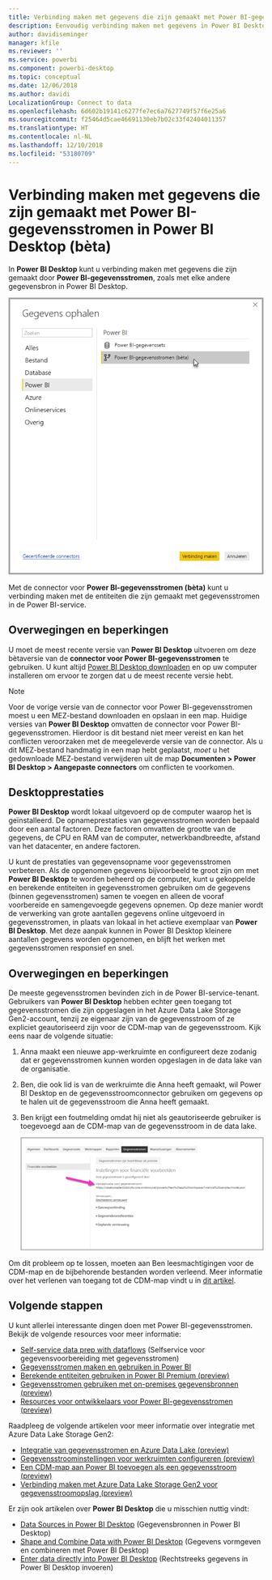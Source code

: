 ```yaml
---
title: Verbinding maken met gegevens die zijn gemaakt met Power BI-gegevensstromen in Power BI Desktop (bèta)
description: Eenvoudig verbinding maken met gegevens in Power BI Desktop en deze gebruiken
author: davidiseminger
manager: kfile
ms.reviewer: ''
ms.service: powerbi
ms.component: powerbi-desktop
ms.topic: conceptual
ms.date: 12/06/2018
ms.author: davidi
LocalizationGroup: Connect to data
ms.openlocfilehash: 6d602b19141c6277fe7ec6a7627749f57f6e25a6
ms.sourcegitcommit: f25464d5cae46691130eb7b02c33f42404011357
ms.translationtype: HT
ms.contentlocale: nl-NL
ms.lasthandoff: 12/10/2018
ms.locfileid: "53180709"
---
```

# <a name="connect-to-data-created-by-power-bi-dataflows-in-power-bi-desktop-beta"></a>Verbinding maken met gegevens die zijn gemaakt met Power BI-gegevensstromen in Power BI Desktop (bèta)
In **Power BI Desktop** kunt u verbinding maken met gegevens die zijn gemaakt door **Power BI-gegevensstromen**, zoals met elke andere gegevensbron in Power BI Desktop.

![Verbinding maken met gegevensstromen](media/desktop-connect-dataflows/connect-dataflows_01.png)

Met de connector voor **Power BI-gegevensstromen (bèta)** kunt u verbinding maken met de entiteiten die zijn gemaakt met gegevensstromen in de Power BI-service. 

## <a name="considerations-and-limitations"></a>Overwegingen en beperkingen

U moet de meest recente versie van **Power BI Desktop** uitvoeren om deze bètaversie van de **connector voor Power BI-gegevensstromen** te gebruiken. U kunt altijd [Power BI Desktop downloaden](desktop-get-the-desktop.md) en op uw computer installeren om ervoor te zorgen dat u de meest recente versie hebt.  

> [!NOTE]
> Voor de vorige versie van de connector voor Power BI-gegevensstromen moest u een MEZ-bestand downloaden en opslaan in een map. Huidige versies van **Power BI Desktop** omvatten de connector voor Power BI-gegevensstromen. Hierdoor is dit bestand niet meer vereist en kan het conflicten veroorzaken met de meegeleverde versie van de connector. Als u dit MEZ-bestand handmatig in een map hebt geplaatst, *moet* u het gedownloade MEZ-bestand verwijderen uit de map **Documenten > Power BI Desktop > Aangepaste connectors** om conflicten te voorkomen. 

## <a name="desktop-performance"></a>Desktopprestaties
**Power BI Desktop** wordt lokaal uitgevoerd op de computer waarop het is geïnstalleerd. De opnameprestaties van gegevensstromen worden bepaald door een aantal factoren. Deze factoren omvatten de grootte van de gegevens, de CPU en RAM van de computer, netwerkbandbreedte, afstand van het datacenter, en andere factoren.

U kunt de prestaties van gegevensopname voor gegevensstromen verbeteren. Als de opgenomen gegevens bijvoorbeeld te groot zijn om met **Power BI Desktop** te worden beheerd op de computer, kunt u gekoppelde en berekende entiteiten in gegevensstromen gebruiken om de gegevens (binnen gegevensstromen) samen te voegen en alleen de vooraf voorbereide en samengevoegde gegevens opnemen. Op deze manier wordt de verwerking van grote aantallen gegevens online uitgevoerd in gegevensstromen, in plaats van lokaal in het actieve exemplaar van **Power BI Desktop**. Met deze aanpak kunnen in Power BI Desktop kleinere aantallen gegevens worden opgenomen, en blijft het werken met gegevensstromen responsief en snel.

## <a name="considerations-and-limitations"></a>Overwegingen en beperkingen

De meeste gegevensstromen bevinden zich in de Power BI-service-tenant. Gebruikers van **Power BI Desktop** hebben echter geen toegang tot gegevensstromen die zijn opgeslagen in het Azure Data Lake Storage Gen2-account, tenzij ze eigenaar zijn van de gegevensstroom of ze expliciet geautoriseerd zijn voor de CDM-map van de gegevensstroom. Kijk eens naar de volgende situatie:

1.  Anna maakt een nieuwe app-werkruimte en configureert deze zodanig dat er gegevensstromen kunnen worden opgeslagen in de data lake van de organisatie.
2.  Ben, die ook lid is van de werkruimte die Anna heeft gemaakt, wil Power BI Desktop en de gegevensstroomconnector gebruiken om gegevens op te halen uit de gegevensstroom die Anna heeft gemaakt.
3.  Ben krijgt een foutmelding omdat hij niet als geautoriseerde gebruiker is toegevoegd aan de CDM-map van de gegevensstroom in de data lake.

    ![Fout bij openen van gegevensstroom](media/service-dataflows-configure-workspace-storage-settings/dataflow-storage-settings_08.jpg)

Om dit probleem op te lossen, moeten aan Ben leesmachtigingen voor de CDM-map en de bijbehorende bestanden worden verleend. Meer informatie over het verlenen van toegang tot de CDM-map vindt u in [dit artikel](https://go.microsoft.com/fwlink/?linkid=2029121).




## <a name="next-steps"></a>Volgende stappen
U kunt allerlei interessante dingen doen met Power BI-gegevensstromen. Bekijk de volgende resources voor meer informatie:

* [Self-service data prep with dataflows](service-dataflows-overview.md) (Selfservice voor gegevensvoorbereiding met gegevensstromen)
* [Gegevensstromen maken en gebruiken in Power BI](service-dataflows-create-use.md)
* [Berekende entiteiten gebruiken in Power BI Premium (preview)](service-dataflows-computed-entities-premium.md)
* [Gegevensstromen gebruiken met on-premises gegevensbronnen (preview)](service-dataflows-on-premises-gateways.md)
* [Resources voor ontwikkelaars voor Power BI-gegevensstromen (preview)](service-dataflows-developer-resources.md)

Raadpleeg de volgende artikelen voor meer informatie over integratie met Azure Data Lake Storage Gen2:

* [Integratie van gegevensstromen en Azure Data Lake (preview)](service-dataflows-azure-data-lake-integration.md)
* [Gegevensstroominstellingen voor werkruimten configureren (preview)](service-dataflows-configure-workspace-storage-settings.md)
* [Een CDM-map aan Power BI toevoegen als een gegevensstroom (preview)](service-dataflows-add-cdm-folder.md)
* [Verbinding maken met Azure Data Lake Storage Gen2 voor gegevensstroomopslag (preview)](service-dataflows-connect-azure-data-lake-storage-gen2.md)

Er zijn ook artikelen over **Power BI Desktop** die u misschien nuttig vindt:

* [Data Sources in Power BI Desktop](desktop-data-sources.md) (Gegevensbronnen in Power BI Desktop)
* [Shape and Combine Data with Power BI Desktop](desktop-shape-and-combine-data.md) (Gegevens vormgeven en combineren met Power BI Desktop)
* [Enter data directly into Power BI Desktop](desktop-enter-data-directly-into-desktop.md) (Rechtstreeks gegevens in Power BI Desktop invoeren)   


